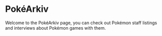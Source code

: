 # PokéArkiv

Welcome to the PokéArkiv page, you can check out Pokémon staff listings and interviews about Pokémon games with them.
